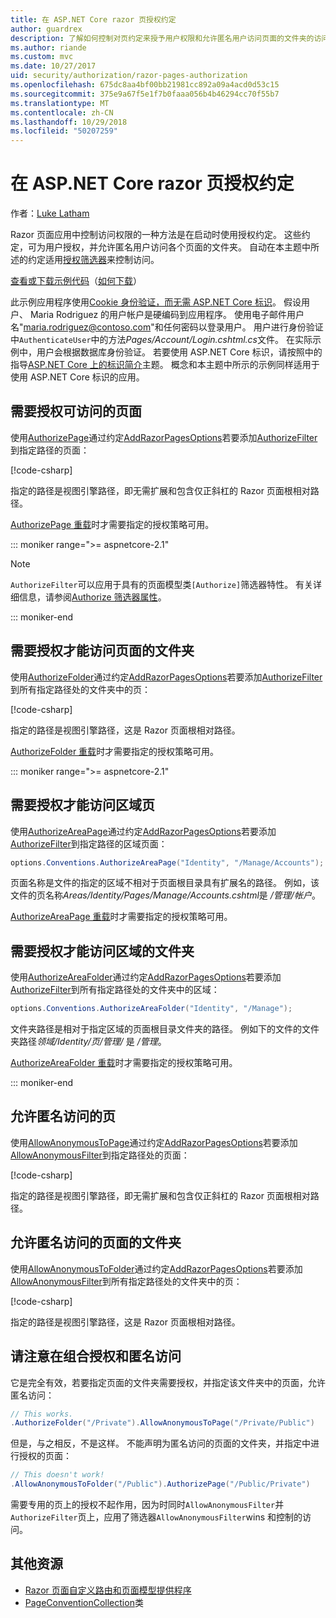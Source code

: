 ```yaml
---
title: 在 ASP.NET Core razor 页授权约定
author: guardrex
description: 了解如何控制对页约定来授予用户权限和允许匿名用户访问页面的文件夹的访问。
ms.author: riande
ms.custom: mvc
ms.date: 10/27/2017
uid: security/authorization/razor-pages-authorization
ms.openlocfilehash: 675dc8aa4bf00bb21981cc892a09a4acd0d53c15
ms.sourcegitcommit: 375e9a67f5e1f7b0faaa056b4b46294cc70f55b7
ms.translationtype: MT
ms.contentlocale: zh-CN
ms.lasthandoff: 10/29/2018
ms.locfileid: "50207259"
---
```

# <a name="razor-pages-authorization-conventions-in-aspnet-core"></a>在 ASP.NET Core razor 页授权约定

作者：[Luke Latham](https://github.com/guardrex)

Razor 页面应用中控制访问权限的一种方法是在启动时使用授权约定。 这些约定，可为用户授权，并允许匿名用户访问各个页面的文件夹。 自动在本主题中所述的约定适用[授权筛选器](xref:mvc/controllers/filters#authorization-filters)来控制访问。

[查看或下载示例代码](https://github.com/aspnet/Docs/tree/master/aspnetcore/security/authorization/razor-pages-authorization/samples)（[如何下载](xref:index#how-to-download-a-sample)）

此示例应用程序使用[Cookie 身份验证，而无需 ASP.NET Core 标识](xref:security/authentication/cookie)。 假设用户、 Maria Rodriguez 的用户帐户是硬编码到应用程序。 使用电子邮件用户名"maria.rodriguez@contoso.com"和任何密码以登录用户。 用户进行身份验证中`AuthenticateUser`中的方法*Pages/Account/Login.cshtml.cs*文件。 在实际示例中，用户会根据数据库身份验证。 若要使用 ASP.NET Core 标识，请按照中的指导[ASP.NET Core 上的标识简介](xref:security/authentication/identity)主题。 概念和本主题中所示的示例同样适用于使用 ASP.NET Core 标识的应用。

## <a name="require-authorization-to-access-a-page"></a>需要授权可访问的页面

使用[AuthorizePage](/dotnet/api/microsoft.extensions.dependencyinjection.pageconventioncollectionextensions.authorizepage)通过约定[AddRazorPagesOptions](/dotnet/api/microsoft.extensions.dependencyinjection.mvcrazorpagesmvcbuilderextensions.addrazorpagesoptions)若要添加[AuthorizeFilter](/dotnet/api/microsoft.aspnetcore.mvc.authorization.authorizefilter)到指定路径的页面：

[!code-csharp[](razor-pages-authorization/samples/2.x/AuthorizationSample/Startup.cs?name=snippet1&highlight=2,4)]

指定的路径是视图引擎路径，即无需扩展和包含仅正斜杠的 Razor 页面根相对路径。

[AuthorizePage 重载](/dotnet/api/microsoft.extensions.dependencyinjection.pageconventioncollectionextensions.authorizepage#Microsoft_Extensions_DependencyInjection_PageConventionCollectionExtensions_AuthorizePage_Microsoft_AspNetCore_Mvc_ApplicationModels_PageConventionCollection_System_String_System_String_)时才需要指定的授权策略可用。

::: moniker range=">= aspnetcore-2.1"

> [!NOTE]
> `AuthorizeFilter`可以应用于具有的页面模型类`[Authorize]`筛选器特性。 有关详细信息，请参阅[Authorize 筛选器属性](xref:razor-pages/filter#authorize-filter-attribute)。

::: moniker-end

## <a name="require-authorization-to-access-a-folder-of-pages"></a>需要授权才能访问页面的文件夹

使用[AuthorizeFolder](/dotnet/api/microsoft.extensions.dependencyinjection.pageconventioncollectionextensions.authorizefolder)通过约定[AddRazorPagesOptions](/dotnet/api/microsoft.extensions.dependencyinjection.mvcrazorpagesmvcbuilderextensions.addrazorpagesoptions)若要添加[AuthorizeFilter](/dotnet/api/microsoft.aspnetcore.mvc.authorization.authorizefilter)到所有指定路径处的文件夹中的页：

[!code-csharp[](razor-pages-authorization/samples/2.x/AuthorizationSample/Startup.cs?name=snippet1&highlight=2,5)]

指定的路径是视图引擎路径，这是 Razor 页面根相对路径。

[AuthorizeFolder 重载](/dotnet/api/microsoft.extensions.dependencyinjection.pageconventioncollectionextensions.authorizefolder#Microsoft_Extensions_DependencyInjection_PageConventionCollectionExtensions_AuthorizeFolder_Microsoft_AspNetCore_Mvc_ApplicationModels_PageConventionCollection_System_String_System_String_)时才需要指定的授权策略可用。

::: moniker range=">= aspnetcore-2.1"

## <a name="require-authorization-to-access-an-area-page"></a>需要授权才能访问区域页

使用[AuthorizeAreaPage](/dotnet/api/microsoft.extensions.dependencyinjection.pageconventioncollectionextensions.authorizeareapage)通过约定[AddRazorPagesOptions](/dotnet/api/microsoft.extensions.dependencyinjection.mvcrazorpagesmvcbuilderextensions.addrazorpagesoptions)若要添加[AuthorizeFilter](/dotnet/api/microsoft.aspnetcore.mvc.authorization.authorizefilter)到指定路径的区域页面：

```csharp
options.Conventions.AuthorizeAreaPage("Identity", "/Manage/Accounts");
```

页面名称是文件的指定的区域不相对于页面根目录具有扩展名的路径。 例如，该文件的页名称*Areas/Identity/Pages/Manage/Accounts.cshtml*是 */管理/帐户*。

[AuthorizeAreaPage 重载](/dotnet/api/microsoft.extensions.dependencyinjection.pageconventioncollectionextensions.authorizeareapage#Microsoft_Extensions_DependencyInjection_PageConventionCollectionExtensions_AuthorizeAreaPage_Microsoft_AspNetCore_Mvc_ApplicationModels_PageConventionCollection_System_String_System_String_System_String_)时才需要指定的授权策略可用。

## <a name="require-authorization-to-access-a-folder-of-areas"></a>需要授权才能访问区域的文件夹

使用[AuthorizeAreaFolder](/dotnet/api/microsoft.extensions.dependencyinjection.pageconventioncollectionextensions.authorizeareafolder)通过约定[AddRazorPagesOptions](/dotnet/api/microsoft.extensions.dependencyinjection.mvcrazorpagesmvcbuilderextensions.addrazorpagesoptions)若要添加[AuthorizeFilter](/dotnet/api/microsoft.aspnetcore.mvc.authorization.authorizefilter)到所有指定路径处的文件夹中的区域：

```csharp
options.Conventions.AuthorizeAreaFolder("Identity", "/Manage");
```

文件夹路径是相对于指定区域的页面根目录文件夹的路径。 例如下的文件的文件夹路径*领域/Identity/页/管理/* 是 */管理*。

[AuthorizeAreaFolder 重载](/dotnet/api/microsoft.extensions.dependencyinjection.pageconventioncollectionextensions.authorizeareafolder#Microsoft_Extensions_DependencyInjection_PageConventionCollectionExtensions_AuthorizeAreaFolder_Microsoft_AspNetCore_Mvc_ApplicationModels_PageConventionCollection_System_String_System_String_System_String_)时才需要指定的授权策略可用。

::: moniker-end

## <a name="allow-anonymous-access-to-a-page"></a>允许匿名访问的页

使用[AllowAnonymousToPage](/dotnet/api/microsoft.extensions.dependencyinjection.pageconventioncollectionextensions.allowanonymoustopage)通过约定[AddRazorPagesOptions](/dotnet/api/microsoft.extensions.dependencyinjection.mvcrazorpagesmvcbuilderextensions.addrazorpagesoptions)若要添加[AllowAnonymousFilter](/dotnet/api/microsoft.aspnetcore.mvc.authorization.allowanonymousfilter)到指定路径处的页面：

[!code-csharp[](razor-pages-authorization/samples/2.x/AuthorizationSample/Startup.cs?name=snippet1&highlight=2,6)]

指定的路径是视图引擎路径，即无需扩展和包含仅正斜杠的 Razor 页面根相对路径。

## <a name="allow-anonymous-access-to-a-folder-of-pages"></a>允许匿名访问的页面的文件夹

使用[AllowAnonymousToFolder](/dotnet/api/microsoft.extensions.dependencyinjection.pageconventioncollectionextensions.allowanonymoustofolder)通过约定[AddRazorPagesOptions](/dotnet/api/microsoft.extensions.dependencyinjection.mvcrazorpagesmvcbuilderextensions.addrazorpagesoptions)若要添加[AllowAnonymousFilter](/dotnet/api/microsoft.aspnetcore.mvc.authorization.allowanonymousfilter)到所有指定路径处的文件夹中的页：

[!code-csharp[](razor-pages-authorization/samples/2.x/AuthorizationSample/Startup.cs?name=snippet1&highlight=2,7)]

指定的路径是视图引擎路径，这是 Razor 页面根相对路径。

## <a name="note-on-combining-authorized-and-anonymous-access"></a>请注意在组合授权和匿名访问

它是完全有效，若要指定页面的文件夹需要授权，并指定该文件夹中的页面，允许匿名访问：

```csharp
// This works.
.AuthorizeFolder("/Private").AllowAnonymousToPage("/Private/Public")
```

但是，与之相反，不是这样。 不能声明为匿名访问的页面的文件夹，并指定中进行授权的页面：

```csharp
// This doesn't work!
.AllowAnonymousToFolder("/Public").AuthorizePage("/Public/Private") 
```

需要专用的页上的授权不起作用，因为时同时`AllowAnonymousFilter`并`AuthorizeFilter`页上，应用了筛选器`AllowAnonymousFilter`wins 和控制的访问。

## <a name="additional-resources"></a>其他资源

* [Razor 页面自定义路由和页面模型提供程序](xref:razor-pages/razor-pages-conventions)
* [PageConventionCollection](/dotnet/api/microsoft.aspnetcore.mvc.applicationmodels.pageconventioncollection)类
